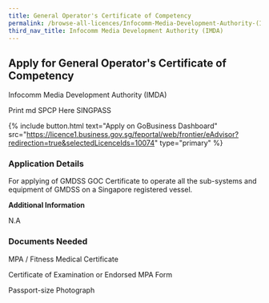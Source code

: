 ```yaml
---
title: General Operator's Certificate of Competency
permalink: /browse-all-licences/Infocomm-Media-Development-Authority-(IMDA)/General-Operator's-Certificate-of-Competency
third_nav_title: Infocomm Media Development Authority (IMDA)
---
```


## Apply for General Operator's Certificate of Competency

Infocomm Media Development Authority (IMDA)

Print md SPCP Here SINGPASS

{% include button.html text="Apply on GoBusiness Dashboard" src="https://licence1.business.gov.sg/feportal/web/frontier/eAdvisor?redirection=true&selectedLicenceIds=10074" type="primary" %}

### Application Details

<p>For applying of GMDSS GOC Certificate to operate all the sub-systems and equipment of GMDSS on a Singapore registered vessel.</p>

**Additional Information**

N.A

### Documents Needed

MPA / Fitness Medical Certificate

Certificate of Examination or Endorsed MPA Form

Passport-size Photograph


